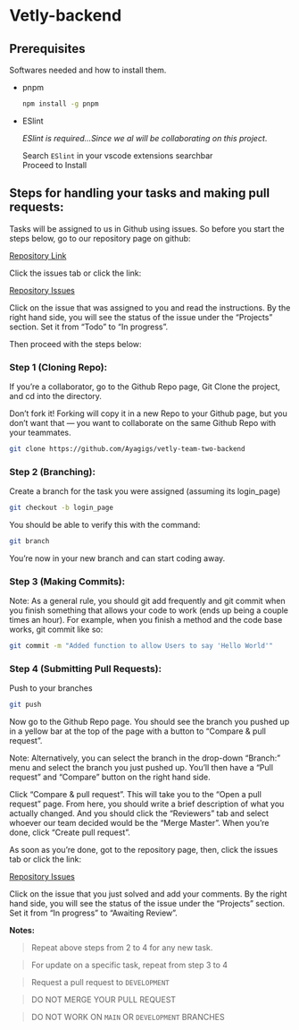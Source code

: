 # Vetly-backend

## Prerequisites

Softwares needed and how to install them.

- pnpm

  ```sh
  npm install -g pnpm
  ```

- ESlint

  _ESlint is required...Since we al will be collaborating on this project_. <br>

  Search `ESlint` in your vscode extensions searchbar <br>
  Proceed to Install

## Steps for handling your tasks and making pull requests:

Tasks will be assigned to us in Github using issues. So before you start the steps below, go to our repository page on github:

[Repository Link](https://github.com/Ayagigs/vetly-backend.git)

Click the issues tab or click the link:

[Repository Issues](https://github.com/Ayagigs/vetly-team-two-backend/issues)

Click on the issue that was assigned to you and read the instructions. By the right hand side, you will see the status of the issue under the “Projects” section. Set it from “Todo” to “In progress”.

Then proceed with the steps below:

### Step 1 (Cloning Repo):

If you’re a collaborator, go to the Github Repo page, Git Clone the project, and cd into the directory.

Don’t fork it! Forking will copy it in a new Repo to your Github page, but you don’t want that — you want to collaborate on the same Github Repo with your teammates.

```sh
git clone https://github.com/Ayagigs/vetly-team-two-backend
```

### Step 2 (Branching):

Create a branch for the task you were assigned (assuming its login_page)

```sh
git checkout -b login_page
```

You should be able to verify this with the command:

```sh
git branch
```

You’re now in your new branch and can start coding away.

### Step 3 (Making Commits):

Note: As a general rule, you should git add frequently and git commit when you finish something that allows your code to work (ends up being a couple times an hour). For example, when you finish a method and the code base works, git commit like so:

```sh
git commit -m "Added function to allow Users to say 'Hello World'"
```

### Step 4 (Submitting Pull Requests):

Push to your branches

```sh
git push
```

Now go to the Github Repo page. You should see the branch you pushed up in a yellow bar at the top of the page with a button to “Compare & pull request”.

Note: Alternatively, you can select the branch in the drop-down “Branch:” menu and select the branch you just pushed up. You’ll then have a “Pull request” and “Compare” button on the right hand side.

Click “Compare & pull request”. This will take you to the “Open a pull request” page. From here, you should write a brief description of what you actually changed. And you should click the “Reviewers” tab and select whoever our team decided would be the “Merge Master”. When you’re done, click “Create pull request”.

As soon as you’re done, got to the repository page, then, click the issues tab or click the link:

[Repository Issues](https://github.com/Ayagigs/vetly-team-two-backend/issues)

Click on the issue that you just solved and add your comments. By the right hand side, you will see the status of the issue under the “Projects” section. Set it from “In progress” to “Awaiting Review”.

**Notes:**

> Repeat above steps from 2 to 4 for any new task.

> For update on a specific task, repeat from step 3 to 4

> Request a pull request to `DEVELOPMENT`

> DO NOT MERGE YOUR PULL REQUEST

> DO NOT WORK ON `MAIN` OR `DEVELOPMENT` BRANCHES
